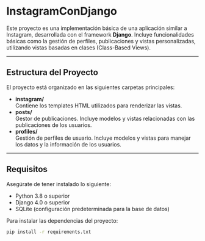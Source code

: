 # InstagramConDjango  

Este proyecto es una implementación básica de una aplicación similar a Instagram, desarrollada con el framework **Django**. Incluye funcionalidades básicas como la gestión de perfiles, publicaciones y vistas personalizadas, utilizando vistas basadas en clases (Class-Based Views).

---

## Estructura del Proyecto  

El proyecto está organizado en las siguientes carpetas principales:  

- **instagram/**  
  Contiene los templates HTML utilizados para renderizar las vistas.  
- **posts/**  
  Gestor de publicaciones. Incluye modelos y vistas relacionadas con las publicaciones de los usuarios.  
- **profiles/**  
  Gestión de perfiles de usuario. Incluye modelos y vistas para manejar los datos y la información de los usuarios.  

---

## Requisitos  

Asegúrate de tener instalado lo siguiente:  

- Python 3.8 o superior  
- Django 4.0 o superior  
- SQLite (configuración predeterminada para la base de datos)  

Para instalar las dependencias del proyecto:  

```bash
pip install -r requirements.txt

